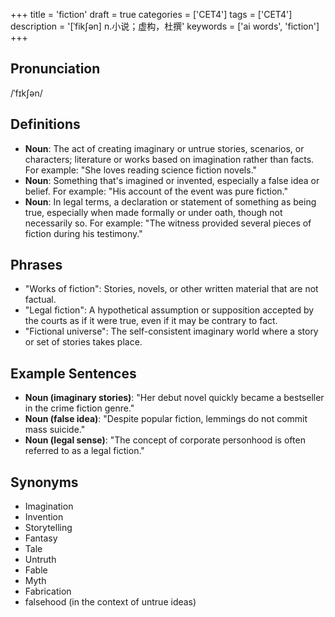 +++
title = 'fiction'
draft = true
categories = ['CET4']
tags = ['CET4']
description = '[ˈfik∫ən] n.小说；虚构，杜撰'
keywords = ['ai words', 'fiction']
+++

## Pronunciation
/ˈfɪkʃən/

## Definitions
- **Noun**: The act of creating imaginary or untrue stories, scenarios, or characters; literature or works based on imagination rather than facts. For example: "She loves reading science fiction novels."
- **Noun**: Something that's imagined or invented, especially a false idea or belief. For example: "His account of the event was pure fiction."
- **Noun**: In legal terms, a declaration or statement of something as being true, especially when made formally or under oath, though not necessarily so. For example: "The witness provided several pieces of fiction during his testimony."

## Phrases
- "Works of fiction": Stories, novels, or other written material that are not factual.
- "Legal fiction": A hypothetical assumption or supposition accepted by the courts as if it were true, even if it may be contrary to fact.
- "Fictional universe": The self-consistent imaginary world where a story or set of stories takes place.

## Example Sentences
- **Noun (imaginary stories)**: "Her debut novel quickly became a bestseller in the crime fiction genre."
- **Noun (false idea)**: "Despite popular fiction, lemmings do not commit mass suicide."
- **Noun (legal sense)**: "The concept of corporate personhood is often referred to as a legal fiction."

## Synonyms
- Imagination
- Invention
- Storytelling
- Fantasy
- Tale
- Untruth
- Fable
- Myth
- Fabrication
- falsehood (in the context of untrue ideas)
